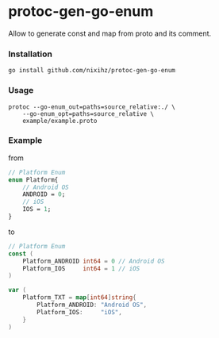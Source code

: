 # protoc-gen-go-enum

Allow to generate const and map from proto and its comment.

### Installation

```shell
go install github.com/nixihz/protoc-gen-go-enum

```

### Usage

```shell
protoc --go-enum_out=paths=source_relative:./ \
    --go-enum_opt=paths=source_relative \
    example/example.proto
```

### Example

from
```protobuf
// Platform Enum
enum Platform{
    // Android OS
    ANDROID = 0;
    // iOS
    IOS = 1;
}

```

to
```go
// Platform Enum
const (
    Platform_ANDROID int64 = 0 // Android OS
    Platform_IOS     int64 = 1 // iOS
)

var (
    Platform_TXT = map[int64]string{
        Platform_ANDROID: "Android OS",
        Platform_IOS:     "iOS",
    }
)


```

